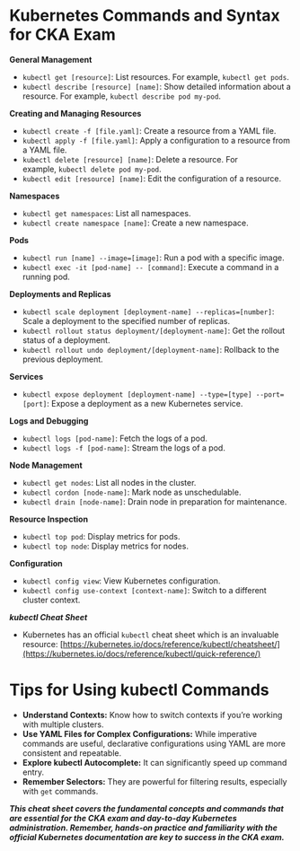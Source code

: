 # Kubernetes Commands and Syntax for CKA Exam

**General Management**

- `kubectl get [resource]`: List resources. For example, `kubectl get pods`.
- `kubectl describe [resource] [name]`: Show detailed information about a resource. For example, `kubectl describe pod my-pod`.

**Creating and Managing Resources**

- `kubectl create -f [file.yaml]`: Create a resource from a YAML file.
- `kubectl apply -f [file.yaml]`: Apply a configuration to a resource from a YAML file.
- `kubectl delete [resource] [name]`: Delete a resource. For example, `kubectl delete pod my-pod`.
- `kubectl edit [resource] [name]`: Edit the configuration of a resource.

**Namespaces**

- `kubectl get namespaces`: List all namespaces.
- `kubectl create namespace [name]`: Create a new namespace.

**Pods**

- `kubectl run [name] --image=[image]`: Run a pod with a specific image.
- `kubectl exec -it [pod-name] -- [command]`: Execute a command in a running pod.

**Deployments and Replicas**

- `kubectl scale deployment [deployment-name] --replicas=[number]`: Scale a deployment to the specified number of replicas.
- `kubectl rollout status deployment/[deployment-name]`: Get the rollout status of a deployment.
- `kubectl rollout undo deployment/[deployment-name]`: Rollback to the previous deployment.

**Services**

- `kubectl expose deployment [deployment-name] --type=[type] --port=[port]`: Expose a deployment as a new Kubernetes service.

**Logs and Debugging**

- `kubectl logs [pod-name]`: Fetch the logs of a pod.
- `kubectl logs -f [pod-name]`: Stream the logs of a pod.

**Node Management**

- `kubectl get nodes`: List all nodes in the cluster.
- `kubectl cordon [node-name]`: Mark node as unschedulable.
- `kubectl drain [node-name]`: Drain node in preparation for maintenance.

**Resource Inspection**

- `kubectl top pod`: Display metrics for pods.
- `kubectl top node`: Display metrics for nodes.

**Configuration**

- `kubectl config view`: View Kubernetes configuration.
- `kubectl config use-context [context-name]`: Switch to a different cluster context.

***kubectl Cheat Sheet***

- Kubernetes has an official `kubectl` cheat sheet which is an invaluable resource: [https://kubernetes.io/docs/reference/kubectl/cheatsheet/](https://kubernetes.io/docs/reference/kubectl/quick-reference/)

# Tips for Using kubectl Commands

- **Understand Contexts:** Know how to switch contexts if you’re working with multiple clusters.
- **Use YAML Files for Complex Configurations:** While imperative commands are useful, declarative configurations using YAML are more consistent and repeatable.
- **Explore kubectl Autocomplete:** It can significantly speed up command entry.
- **Remember Selectors:** They are powerful for filtering results, especially with `get` commands.

***This cheat sheet covers the fundamental concepts and commands that are essential for the CKA exam and day-to-day Kubernetes administration. Remember, hands-on practice and familiarity with the official Kubernetes documentation are key to success in the CKA exam.***